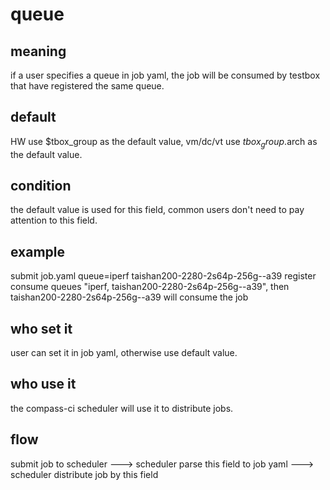# queue
## meaning
if a user specifies a queue in job yaml, the job will be consumed by testbox that have registered the same queue.

## default
HW use $tbox_group as the default value,
vm/dc/vt use $tbox_group.$arch as the default value.

## condition
the default value is used for this field, common users don't need to pay attention to this field.

## example
submit job.yaml queue=iperf
taishan200-2280-2s64p-256g--a39 register consume queues "iperf, taishan200-2280-2s64p-256g--a39",
then taishan200-2280-2s64p-256g--a39 will consume the job

## who set it
user can set it in job yaml, otherwise use default value.

## who use it
the compass-ci scheduler will use it to distribute jobs.

## flow
submit job to scheduler ---> scheduler parse this field to job yaml ---> scheduler distribute job by this field
